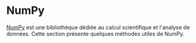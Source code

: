 # NumPy

[NumPy](https://numpy.org/) est une bibliothèque dédiée au calcul scientifique et l'analyse de données. Cette section présente quelques méthodes utiles de NumPy.